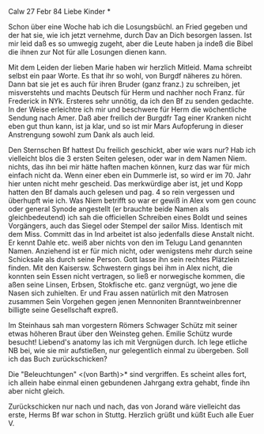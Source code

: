  Calw 27 Febr 84
Liebe Kinder <Marie>*

Schon über eine Woche hab ich die Losungsbüchl. an Fried gegeben und der hat sie, wie ich jetzt vernehme, durch Dav an Dich besorgen lassen. Ist mir leid daß es so umwegig zugeht, aber die Leute haben ja indeß die Bibel die ihnen zur Not für alle Losungen dienen kann.

Mit dem Leiden der lieben Marie haben wir herzlich Mitleid. Mama schreibt selbst ein paar Worte. Es that ihr so wohl, von Burgdf näheres zu hören. Dann bat sie jet es auch für ihren Bruder (ganz franz.) zu schreiben, jet misverstehts und machts Deutsch für Herm und nachher noch Franz. für Frederick in NYk. Ersteres sehr unnötig, da ich den Bf zu senden gedachte. In der Weise erleichtre ich mir und beschwere für Herm die wöchentliche Sendung nach Amer. Daß aber freilich der Burgdfr Tag einer Kranken nicht eben gut thun kann, ist ja klar, und so ist mir Mars Aufopferung in dieser Anstrengung sowohl zum Dank als auch leid.

Den Sternschen Bf hattest Du freilich geschickt, aber wie wars nur? Hab ich vielleicht blos die 3 ersten Seiten gelesen, oder war in dem Namen Niem. nichts, das ihn bei mir hätte haften machen können, kurz das war für mich einfach nicht da. Wenn einer eben ein Dummerle ist, so wird er im 70. Jahr hier unten nicht mehr gescheid. Das merkwürdige aber ist, jet und Kopp hatten den Bf damals auch gelesen und pag. 4 so rein vergessen und überhupft wie ich. Was Niem betrifft so war er gewiß in Alex vom gen counc oder general Synode angestellt (er brauchte beide Namen als gleichbedeutend) ich sah die officiellen Schreiben eines Boldt und seines Vorgängers, auch das Siegel oder Stempel der sailor Miss. Identisch mit dem Miss. Committ das in Ind arbeitet ist also jedenfalls diese Anstalt nicht. Er kennt Dahle etc. weiß aber nichts von den im Telugu Land genannten Namen. Anziehend ist er für mich nicht, oder wenigstens mehr durch seine Schicksale als durch seine Person. Gott lasse ihn sein rechtes Plätzlein finden. Mit den Kaisersw. Schwestern gings bei ihm in Alex nicht, die konnten sein Essen nicht vertragen, so ließ er norwegische kommen, die aßen seine Linsen, Erbsen, Stokfische etc. ganz vergnügt, wo jene die Nasen sich zuhielten. Er und Frau assen natürlich mit den Matrosen zusammen Sein Vorgehen gegen jenen Mennoniten Branntweinbrenner billigte seine Gesellschaft expreß.

Im Steinhaus sah man vorgestern Römers Schwager Schütz mit seiner etwas höheren Braut über den Weinsteg gehen. Emilie Schütz wurde besucht! 
Liebend's anatomy las ich mit Vergnügen durch. Ich lege etliche NB bei, wie sie mir aufstießen, nur gelegentlich einmal zu übergeben. Soll ich das Buch zurückschicken?

Die "Beleuchtungen" <(von Barth)>* sind vergriffen. Es scheint alles fort, ich allein habe einmal einen gebundenen Jahrgang extra gehabt, finde ihn aber nicht gleich.

Zurückschicken nur nach und nach, das von Jorand wäre vielleicht das erste, Herms Bf war schon in Stuttg. Herzlich grüßt und küßt Euch alle  Euer V.

